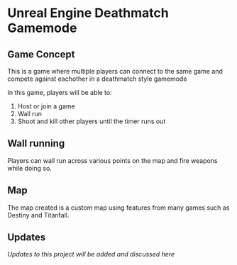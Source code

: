 # Unreal Engine Deathmatch Gamemode

## Game Concept

This is a game where multiple players can connect to the same game and compete against eachother in a deathmatch style gamemode

In this game, players will be able to:

1. Host or join a game
2. Wall run
3. Shoot and kill other players until the timer runs out


## Wall running

Players can wall run across various points on the map and fire weapons while doing so.


## Map

The map created is a custom map using features from many games such as Destiny and Titanfall. 

## Updates

*Updates to this project will be added and discussed here*
